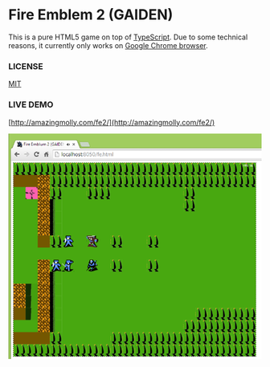 # Fire Emblem 2 (GAIDEN)

This is a pure HTML5 game on top of [TypeScript](http://www.typescriptlang.org). Due to some technical reasons, it currently only works on [Google Chrome browser](http://www.google.com/chrome).

### LICENSE ###
[MIT](https://github.com/amazingmolly/fireemblem/blob/master/LICENSE)

### LIVE DEMO ###
[http://amazingmolly.com/fe2/](http://amazingmolly.com/fe2/)

![](https://raw.githubusercontent.com/amazingmolly/fireemblem/master/snapshot/fe.capture.png)